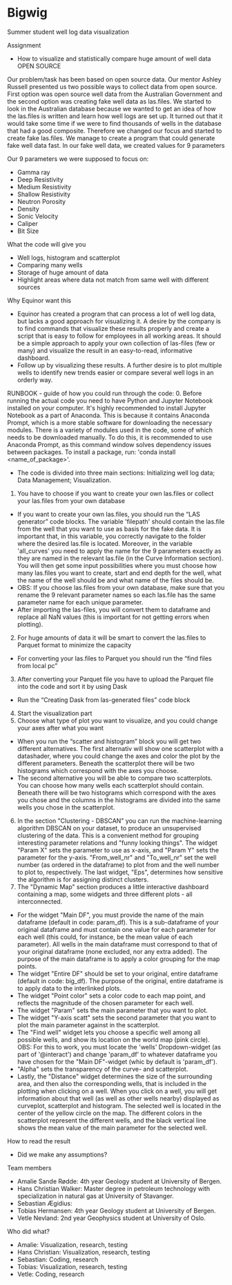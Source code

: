 # Bigwig
Summer student well log data visualization

Assignment
- How to visualize and statistically compare huge amount of well data OPEN SOURCE

Our problem/task has been based on open source data. Our mentor Ashley Russell presented us two possible ways to collect data from open source. First option was open source well data from the Australian Government and the second option was creating fake well data as las.files. We started to look in the Australian database because we wanted to get an idea of how the las.files is written and learn how well logs are set up. It turned out that it would take some time if we were to find thousands of wells in the database that had a good composite. Therefore we changed our focus and started to create fake las.files. We manage to create a program that could generate fake well data fast. In our fake well data, we created values for 9 parameters

Our 9 parameters we were supposed to focus on:
- Gamma ray
- Deep Resistivity
- Medium Resistivity
- Shallow Resistivity
- Neutron Porosity
- Density
- Sonic Velocity
- Caliper
- Bit Size

What the code will give you
- Well logs, histogram and scatterplot
- Comparing many wells
- Storage of huge amount of data
- Highlight areas where data not match from same well with different sources

Why Equinor want this
- Equinor has created a program that can process a lot of well log data, but lacks a good approach for visualizing it. A desire by the company is to find commands that visualize these results properly and create a script that is easy to follow for employees in all working areas. It should be a simple approach to apply your own collection of las-files (few or many) and visualize the result in an easy-to-read, informative dashboard.
- Follow up by visualizing these results. A further desire is to plot multiple wells to identify new trends easier or compare several well logs in an orderly way.  
 
RUNBOOK - guide of how you could run through the code:
0. Before running the actual code you need to have Python and Jupyter Notebook installed on your computer. It's highly recommended to install Jupyter Notebook as a part of Anaconda. This is because it contains Anaconda Prompt, which is a more stable software for downloading the necessary modules.
There is a variety of modules used in the code, some of which needs to be downloaded manually. To do this, it is recommended to use Anaconda Prompt, as this command window solves dependency issues between packages. To install a package, run: 'conda install <name_of_package>'.
- The code is divided into three main sections: Initializing well log data; Data Management; Visualization.
1. You have to choose if you want to create your own las.files or collect your las.files from your own database
  - If you want to create your own las.files, you should run the “LAS generator” code blocks. The variable 'filepath' should contain the las.file from the well that you want to use as basis for the fake data. It is important that, in this variable, you correctly navigate to the folder where the desired las.file is located. Moreover, in the variable 'all_curves' you need to apply the name for the 9 parameters exactly as they are named in the relevant las.file (in the Curve Information section).
    You will then get some input possibilities where you must choose how many las.files you want to create, start and end depth for the well, what the name of the well should     be and what name of the files should be. 
  - OBS: If you choose las.files from your own database, make sure that you rename the 9 relevant parameter names so each las.file has the same parameter name for each unique parameter.
  - After importing the las-files, you will convert them to dataframe and replace all NaN values (this is important for not getting errors when plotting).
2. For huge amounts of data it will be smart to convert the las.files to Parquet format to minimize the capacity
  - For converting your las.files to Parquet you should run the “find files from local pc”  
3. After converting your Parquet file you have to upload the Parquet file into the code and sort it by using Dask
  - Run the “Creating Dask from las-generated files” code block
4. Start the visualization part
5. Choose what type of plot you want to visualize, and you could change your axes after what you want
  - When you run the “scatter and histogram” block you will get two different alternatives. The first alternativ will show one scatterplot with a datashader, where you could     change the axes and color the plot by the different parameters. Beneath the scatterplot there will be two histograms which correspond with the axes you choose. 
  - The second alternative you will be able to compare two scatterplots. You can choose how many wells each scatterplot should contain. Beneath there will be two histograms      which correspond with the axes you chose and the columns in the histograms are divided into the same wells you chose in the scatterplot.
6. In the section "Clustering - DBSCAN" you can run the machine-learning algorithm DBSCAN on your dataset, to produce an unsupervised clustering of the data. This is a convenient method for grouping interesting parameter relations and "funny looking things". The widget "Param X" sets the parameter to use as x-axis, and "Param Y" sets the parameter for the y-axis. "From_well_nr" and "To_well_nr" set the well number (as ordered in the dataframe) to plot from and the well number to plot to, respectively. The last widget, "Eps", determines how sensitive the algorithm is for assigning distinct clusters.
7. The "Dynamic Map" section produces a little interactive dashboard containing a map, some widgets and three different plots - all interconnected. 
  - For the widget "Main DF", you must provide the name of the main dataframe (default in code: param_df). This is a sub-dataframe of your original dataframe and must contain one value for each parameter for each well (this could, for instance, be the mean value of each parameter). All wells in the main dataframe must correspond to that of your original dataframe (none excluded, nor any extra added). The purpose of the main dataframe is to apply a color grouping for the map points.
  - The widget "Entire DF" should be set to your original, entire dataframe (default in code: big_df). The purpose of the original, entire dataframe is to apply data to the interlinked plots. 
  - The widget "Point color" sets a color code to each map point, and reflects the magnitude of the chosen parameter for each well. 
  - The widget "Param" sets the main parameter that you want to plot. 
  - The widget "Y-axis scatt" sets the second parameter that you want to plot the main parameter against in the scatterplot.
  - The "Find well" widget lets you choose a specific well among all possible wells, and show its location on the world map (pink circle). OBS: For this to work, you must locate the 'wells' Dropdown-widget (as part of '@interact') and change 'param_df' to whatever dataframe you have chosen for the "Main DF"-widget (whic by default is 'param_df').
  - "Alpha" sets the transparency of the curve- and scatterplot. 
  - Lastly, the "Distance" widget determines the size of the surrounding area, and then also the corresponding wells, that is included in the plotting when clicking on a well. When you click on a well, you will get information about that well (as well as other wells nearby) displayed as curveplot, scatterplot and histogram. The selected well is located in the center of the yellow circle on the map. The different colors in the scatterplot represent the different wells, and the black vertical line shows the mean value of the main parameter for the selected well. 

How to read the result
 - Did we make any assumptions?

Team members
- Amalie Sande Rødde: 4th year Geology student at University of Bergen. 
- Hans Christian Walker: Master degree in petroleum technology with specialization in natural gas at University of Stavanger. 
- Sebastian Ægidius:
- Tobias Hermansen: 4th year Geology student at University of Bergen. 
- Vetle Nevland: 2nd year Geophysics student at University of Oslo. 

Who did what?
- Amalie: Visualization, research, testing
- Hans Christian: Visualization, research, testing
- Sebastian: Coding, research
- Tobias: Visualization, research, testing
- Vetle: Coding, research
